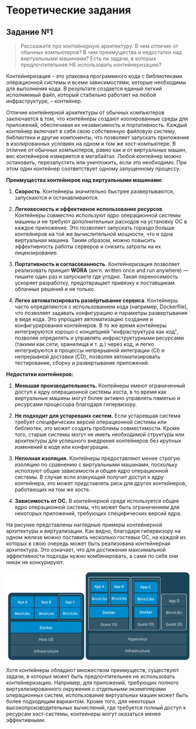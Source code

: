 # Теоретические задания

## Задание №1

> Расскажите про контейнерную архитектуру. В чем отличие от обычных компьютеров? В чем преимущества и недостатки над виртуальными машинами? Есть ли задачи, в которых предпочтительнее НЕ использовать контейнеризацию?

Контейнеризация – это упаковка программного кода с библиотеками операционной системы и всеми зависимостями, которые необходимы для выполнения кода. В результате создается единый легкий исполняемый файл, который стабильно работает на любой инфраструктуре, – контейнер.

Отличие контейнерной архитектуры от обычных компьютеров заключается в том, что контейнеры создают изолированные среды для приложений, обеспечивая их независимость и портативность. Каждый контейнер включает в себя свою собственную файловую систему, библиотеки и другие компоненты, что позволяет запускать приложения в изолированных условиях на одном и том же хост-компьютере. В отличие от обычных компьютеров, равно как и от виртуальных машин, вес контейнеров измеряется в мегабайтах. Любой контейнер можно остановить, перезапустить или уничтожить, если это необходимо. При этом один контейнер соответствует одному запущенному процессу.

**Преимущества контейнеров над виртуальными машинами:**

1. **Скорость**. Контейнеры значительно быстрее развертываются, запускаются и останавливаются.

2. **Легковесность и эффективное использование ресурсов**. Контейнеры совместно используют ядро операционной системы машины и не требуют дополнительных расходов на установку ОС в каждое приложение. Это позволяет запускать гораздо больше контейнеров на той же вычислительной мощности, что и одна виртуальная машина. Таким образом, можно повысить эффективность работы серверов и снизить затраты на их лицензирование.

3. **Портативность и согласованность.** Контейнеризация позволяет реализовать принцип **WORA** (англ. written once and run anywhere) — пишите один раз и запускаете где угодно. Такая переносимость ускоряет разработку, предотвращает привязку к поставщикам облачных решений и не только.

4. **Легко автоматизировать развёртывание сервиса**. Контейнеры часто определяются с использованием кода (например, Dockerfile), что позволяет задавать конфигурацию и параметры развертывания в виде кода. Это упрощает автоматизацию создания и конфигурирования контейнеров. В то же время контейнеры интегрируются хорошо с концепцией "инфраструктура как код", позволяя определять и управлять инфраструктурными ресурсами (такими как сети, хранилища и т. д.) через код, и легко интегрируются в процессы непрерывной интеграции (CI) и непрерывной доставки (CD), позволяя автоматизировать тестирование, сборку и развертывание приложений.


**Недостатки контейнеров:**

1. **Меньшая производительность.** Контейнеры имеют ограниченный доступ к ядру операционной системы хоста, в то время как виртуальные машины могут более активно управлять памятью и ресурсами процессора благодаря гипервизору.

2. **Не подходит для устаревших систем.** Если устаревшая система требует специфических версий операционной системы или библиотек, это может создать проблемы совместимости. Кроме того, старые системы могут не иметь необходимой структуры или архитектуры для успешного внедрения контейнеров без крупных изменений в коде или конфигурации.

3. **Неполная изоляция.** Контейнеры предоставляют менее строгую изоляцию по сравнению с виртуальными машинами, поскольку исползуют общие зависимости и общее ядро операционной системы. В случае если атакующий получит доступ к ядру контейнера, это может представлять риск для других контейнеров, работающих на том же хосте.

4. **Зависимость от ОС.** В контейнерной среде используется общее ядро операционной системы, что может быть ограничением для некоторых приложений, требующих специфических версий ядра.

На рисунке представлены наглядные примеры контейнерной архитектуры и виртуализации. Как видно, благодаря гипервизору на одном железе можно поставить несколько гостевых ОС, на каждой из которых в свою очередь может быть реализована контейнерная архитектура. Это означает, что для достижения максимальной эффективности подходы нужно комбинировать, а сами по себе они никак не конкурируют.

![Пример контейнерной архитектуры и виртуализации](./container_vm.png)

Хотя контейнеры обладают множеством преимуществ, существуют задачи, в которых может быть предпочтительнее не использовать контейнеризацию. Например, для приложений, требующих полного виртуализированного окружения с отдельными экземплярами операционных систем, использование виртуальных машин может быть более подходящим вариантом. Кроме того, для некоторых высокопроизводительных вычислений, где требуется полный доступ к ресурсам хост-системы, контейнеры могут оказаться менее эффективными.